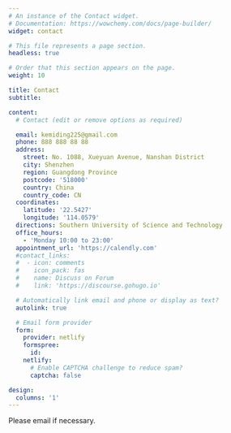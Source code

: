 ```yaml
---
# An instance of the Contact widget.
# Documentation: https://wowchemy.com/docs/page-builder/
widget: contact

# This file represents a page section.
headless: true

# Order that this section appears on the page.
weight: 10

title: Contact
subtitle:

content:
  # Contact (edit or remove options as required)

  email: kemiding225@gmail.com
  phone: 888 888 88 88
  address:
    street: No. 1088, Xueyuan Avenue, Nanshan District
    city: Shenzhen
    region: Guangdong Province
    postcode: '518000'
    country: China
    country_code: CN
  coordinates:
    latitude: '22.5427'
    longitude: '114.0579'
  directions: Southern University of Science and Technology
  office_hours:
    - 'Monday 10:00 to 23:00'
  appointment_url: 'https://calendly.com'
  #contact_links:
  #  - icon: comments
  #    icon_pack: fas
  #    name: Discuss on Forum
  #    link: 'https://discourse.gohugo.io'

  # Automatically link email and phone or display as text?
  autolink: true

  # Email form provider
  form:
    provider: netlify
    formspree:
      id:
    netlify:
      # Enable CAPTCHA challenge to reduce spam?
      captcha: false

design:
  columns: '1'
---
```


Please email if necessary.
